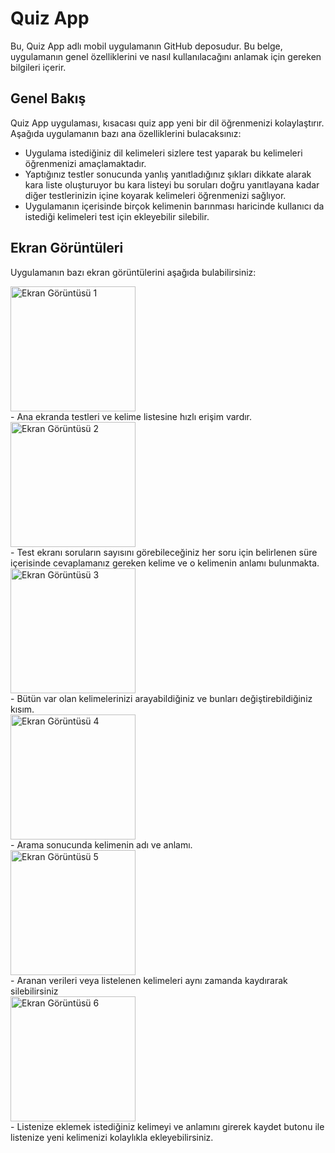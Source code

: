# Quiz App

Bu, Quiz App adlı mobil uygulamanın GitHub deposudur. Bu belge, uygulamanın genel özelliklerini ve nasıl kullanılacağını anlamak için gereken bilgileri içerir.

## Genel Bakış

Quiz App uygulaması, kısacası quiz app yeni bir dil öğrenmenizi kolaylaştırır. Aşağıda uygulamanın bazı ana özelliklerini bulacaksınız:

- Uygulama istediğiniz dil kelimeleri sizlere test yaparak bu kelimeleri öğrenmenizi amaçlamaktadır.
- Yaptığınız testler sonucunda yanlış yanıtladığınız şıkları dikkate alarak kara liste oluşturuyor bu kara listeyi bu soruları doğru
yanıtlayana kadar diğer testlerinizin içine koyarak kelimeleri öğrenmenizi sağlıyor.
- Uygulamanın içerisinde birçok kelimenin barınması haricinde kullanıcı da istediği kelimeleri test için ekleyebilir silebilir.

## Ekran Görüntüleri

Uygulamanın bazı ekran görüntülerini aşağıda bulabilirsiniz:

<img src="https://github.com/HakanOzsoyler/flutter_quizapp/assets/77840330/de8e0f1f-40a7-484e-bd3d-ceff080f52c0" width="200" alt="Ekran Görüntüsü 1">
<br>
- Ana ekranda testleri ve kelime listesine hızlı erişim vardır.
<br>
<img src="https://github.com/HakanOzsoyler/flutter_quizapp/assets/77840330/6b55919b-b1e0-4897-a14f-caf93616fa15" width="200" alt="Ekran Görüntüsü 2">
<br>
- Test ekranı soruların sayısını görebileceğiniz her soru için belirlenen süre içerisinde cevaplamanız gereken kelime ve o kelimenin 
anlamı bulunmakta.
<br>
<img src="https://github.com/HakanOzsoyler/flutter_quizapp/assets/77840330/c358739e-6612-4ecf-a15d-21f134f6beec" width="200" alt="Ekran Görüntüsü 3">
<br>
- Bütün var olan kelimelerinizi arayabildiğiniz ve bunları değiştirebildiğiniz kısım.
<br>
<img src="https://github.com/HakanOzsoyler/flutter_quizapp/assets/77840330/5c32cc41-f955-4582-8312-cdd187fa172d" width="200" alt="Ekran Görüntüsü 4">
<br>
- Arama sonucunda kelimenin adı ve anlamı.
<br>
<img src="https://github.com/HakanOzsoyler/flutter_quizapp/assets/77840330/260a56fb-44f2-42a7-aa71-cd7b472321d2" width="200" alt="Ekran Görüntüsü 5">
<br>
- Aranan verileri veya listelenen kelimeleri aynı zamanda kaydırarak silebilirsiniz
<br>
<img src="https://github.com/HakanOzsoyler/flutter_quizapp/assets/77840330/03b10be8-fee5-4005-a754-5b64f0cddea0" width="200" alt="Ekran Görüntüsü 6">
<br>
- Listenize eklemek istediğiniz kelimeyi ve anlamını girerek kaydet butonu ile listenize yeni kelimenizi kolaylıkla ekleyebilirsiniz.
<br>
